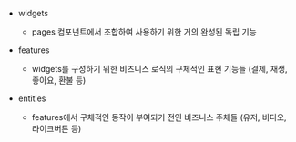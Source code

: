 - widgets
  - pages 컴포넌트에서 조합하여 사용하기 위한 거의 완성된 독립 기능

- features
  - widgets를 구성하기 위한 비즈니스 로직의 구체적인 표현 기능들 (결제, 재생, 좋아요, 환불 등)

- entities
  - features에서 구체적인 동작이 부여되기 전인 비즈니스 주체들 (유저, 비디오, 라이크버튼 등)
